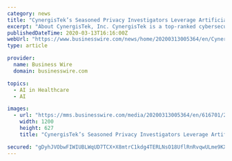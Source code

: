 ```yaml
---
category: news
title: "CynergisTek’s Seasoned Privacy Investigators Leverage Artificial Intelligence for the Detection of Snooping Related to the Coronavirus"
excerpt: "About CynergisTek, Inc. CynergisTek is a top-ranked cybersecurity firm dedicated to serving the information assurance needs of the healthcare industry. CynergisTek offers specialized services and solutions to help organizations achieve privacy, security, and compliance goals. Since 2004, the company has served as a partner to hundreds of ..."
publishedDateTime: 2020-03-13T16:16:00Z
webUrl: "https://www.businesswire.com/news/home/20200313005364/en/CynergisTek’s-Seasoned-Privacy-Investigators-Leverage-Artificial-Intelligence"
type: article

provider:
  name: Business Wire
  domain: businesswire.com

topics:
  - AI in Healthcare
  - AI

images:
  - url: "https://mms.businesswire.com/media/20200313005364/en/616701/23/CynergisTek_Logo_Color.jpg"
    width: 1200
    height: 627
    title: "CynergisTek’s Seasoned Privacy Investigators Leverage Artificial Intelligence for the Detection of Snooping Related to the Coronavirus"

secured: "gDyhJVObwFIWIUBLWqUD7TCX+X8mtrC1kdg4TERLNsO18UflRnRvqwULme9KX82VWBcClfwB2+l+owIEDM1sB4XLuDBsFUuynqAhQu4l0lZ/ishbp781Zeg0Twqrefl7zxOuNsw6dwFiBwWqOiG3kHNgca5+330qviQNMwp39Y6vRlevrQOu37mz+Ny70htXJMeg7Uh56qAirdAv7FkSxMyINewpIG15UPK+R7mNABCFh8Gm4pBNK5jcAJfs9ujgIkxPCYtJDKSZLXyiZov+auugKb9czdwFB9KKGEnnGH0aI9eyjLPPNytzD9mAKYMKXu2Fjtp/HBVR3B2lmrQZk2HNFFJV1rejXgwbCjjYwRi16YyyFZnw/Eu+8LpmSj29a+eLmcsJkOC7fJqpSaErrLlnXyvF9KsK9UCBQl9ZNI/R2rx1eD48nS3/sxCqs+mZziTqOji3f6F5OjWWCSDpVBJ6Auo0+8cmHS37mRKHRWI=;kgwkrCspjqkWyzO+/lD61g=="
---
```


